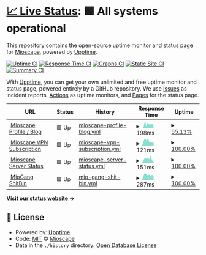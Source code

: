 # [📈 Live Status](https://status.mioscape.my.id): <!--live status--> **🟩 All systems operational**

This repository contains the open-source uptime monitor and status page for [Mioscape](https://mioscape.my.id), powered by [Upptime](https://github.com/upptime/upptime).

[![Uptime CI](https://github.com/mioscape/mioscape-uptime-status/workflows/Uptime%20CI/badge.svg)](https://github.com/mioscape/mioscape-uptime-status/actions?query=workflow%3A%22Uptime+CI%22)
[![Response Time CI](https://github.com/mioscape/mioscape-uptime-status/workflows/Response%20Time%20CI/badge.svg)](https://github.com/mioscape/mioscape-uptime-status/actions?query=workflow%3A%22Response+Time+CI%22)
[![Graphs CI](https://github.com/mioscape/mioscape-uptime-status/workflows/Graphs%20CI/badge.svg)](https://github.com/mioscape/mioscape-uptime-status/actions?query=workflow%3A%22Graphs+CI%22)
[![Static Site CI](https://github.com/mioscape/mioscape-uptime-status/workflows/Static%20Site%20CI/badge.svg)](https://github.com/mioscape/mioscape-uptime-status/actions?query=workflow%3A%22Static+Site+CI%22)
[![Summary CI](https://github.com/mioscape/mioscape-uptime-status/workflows/Summary%20CI/badge.svg)](https://github.com/mioscape/mioscape-uptime-status/actions?query=workflow%3A%22Summary+CI%22)

With [Upptime](https://upptime.js.org), you can get your own unlimited and free uptime monitor and status page, powered entirely by a GitHub repository. We use [Issues](https://github.com/mioscape/mioscape-uptime-status/issues) as incident reports, [Actions](https://github.com/mioscape/mioscape-uptime-status/actions) as uptime monitors, and [Pages](https://status.mioscape.cf) for the status page.

<!--start: status pages-->
<!-- This summary is generated by Upptime (https://github.com/upptime/upptime) -->
<!-- Do not edit this manually, your changes will be overwritten -->
<!-- prettier-ignore -->
| URL | Status | History | Response Time | Uptime |
| --- | ------ | ------- | ------------- | ------ |
| <img alt="" src="https://favicons.githubusercontent.com/ihyafauzi.my.id" height="13"> [Mioscape Profile / Blog](https://ihyafauzi.my.id/) | 🟩 Up | [mioscape-profile-blog.yml](https://github.com/mioscape/mioscape-uptime-status/commits/HEAD/history/mioscape-profile-blog.yml) | <details><summary><img alt="Response time graph" src="./graphs/mioscape-profile-blog/response-time-week.png" height="20"> 198ms</summary><br><a href="https://status.mioscape.me/history/mioscape-profile-blog"><img alt="Response time 138" src="https://img.shields.io/endpoint?url=https%3A%2F%2Fraw.githubusercontent.com%2Fmioscape%2Fmioscape-uptime-status%2FHEAD%2Fapi%2Fmioscape-profile-blog%2Fresponse-time.json"></a><br><a href="https://status.mioscape.me/history/mioscape-profile-blog"><img alt="24-hour response time 88" src="https://img.shields.io/endpoint?url=https%3A%2F%2Fraw.githubusercontent.com%2Fmioscape%2Fmioscape-uptime-status%2FHEAD%2Fapi%2Fmioscape-profile-blog%2Fresponse-time-day.json"></a><br><a href="https://status.mioscape.me/history/mioscape-profile-blog"><img alt="7-day response time 198" src="https://img.shields.io/endpoint?url=https%3A%2F%2Fraw.githubusercontent.com%2Fmioscape%2Fmioscape-uptime-status%2FHEAD%2Fapi%2Fmioscape-profile-blog%2Fresponse-time-week.json"></a><br><a href="https://status.mioscape.me/history/mioscape-profile-blog"><img alt="30-day response time 148" src="https://img.shields.io/endpoint?url=https%3A%2F%2Fraw.githubusercontent.com%2Fmioscape%2Fmioscape-uptime-status%2FHEAD%2Fapi%2Fmioscape-profile-blog%2Fresponse-time-month.json"></a><br><a href="https://status.mioscape.me/history/mioscape-profile-blog"><img alt="1-year response time 138" src="https://img.shields.io/endpoint?url=https%3A%2F%2Fraw.githubusercontent.com%2Fmioscape%2Fmioscape-uptime-status%2FHEAD%2Fapi%2Fmioscape-profile-blog%2Fresponse-time-year.json"></a></details> | <details><summary><a href="https://status.mioscape.me/history/mioscape-profile-blog">55.13%</a></summary><a href="https://status.mioscape.me/history/mioscape-profile-blog"><img alt="All-time uptime 81.62%" src="https://img.shields.io/endpoint?url=https%3A%2F%2Fraw.githubusercontent.com%2Fmioscape%2Fmioscape-uptime-status%2FHEAD%2Fapi%2Fmioscape-profile-blog%2Fuptime.json"></a><br><a href="https://status.mioscape.me/history/mioscape-profile-blog"><img alt="24-hour uptime 100.00%" src="https://img.shields.io/endpoint?url=https%3A%2F%2Fraw.githubusercontent.com%2Fmioscape%2Fmioscape-uptime-status%2FHEAD%2Fapi%2Fmioscape-profile-blog%2Fuptime-day.json"></a><br><a href="https://status.mioscape.me/history/mioscape-profile-blog"><img alt="7-day uptime 55.13%" src="https://img.shields.io/endpoint?url=https%3A%2F%2Fraw.githubusercontent.com%2Fmioscape%2Fmioscape-uptime-status%2FHEAD%2Fapi%2Fmioscape-profile-blog%2Fuptime-week.json"></a><br><a href="https://status.mioscape.me/history/mioscape-profile-blog"><img alt="30-day uptime 14.65%" src="https://img.shields.io/endpoint?url=https%3A%2F%2Fraw.githubusercontent.com%2Fmioscape%2Fmioscape-uptime-status%2FHEAD%2Fapi%2Fmioscape-profile-blog%2Fuptime-month.json"></a><br><a href="https://status.mioscape.me/history/mioscape-profile-blog"><img alt="1-year uptime 81.62%" src="https://img.shields.io/endpoint?url=https%3A%2F%2Fraw.githubusercontent.com%2Fmioscape%2Fmioscape-uptime-status%2FHEAD%2Fapi%2Fmioscape-profile-blog%2Fuptime-year.json"></a></details>
| <img alt="" src="https://favicons.githubusercontent.com/subscription.mioscape.me" height="13"> [Mioscape VPN Subscription](https://subscription.mioscape.me/) | 🟩 Up | [mioscape-vpn-subscription.yml](https://github.com/mioscape/mioscape-uptime-status/commits/HEAD/history/mioscape-vpn-subscription.yml) | <details><summary><img alt="Response time graph" src="./graphs/mioscape-vpn-subscription/response-time-week.png" height="20"> 121ms</summary><br><a href="https://status.mioscape.me/history/mioscape-vpn-subscription"><img alt="Response time 153" src="https://img.shields.io/endpoint?url=https%3A%2F%2Fraw.githubusercontent.com%2Fmioscape%2Fmioscape-uptime-status%2FHEAD%2Fapi%2Fmioscape-vpn-subscription%2Fresponse-time.json"></a><br><a href="https://status.mioscape.me/history/mioscape-vpn-subscription"><img alt="24-hour response time 91" src="https://img.shields.io/endpoint?url=https%3A%2F%2Fraw.githubusercontent.com%2Fmioscape%2Fmioscape-uptime-status%2FHEAD%2Fapi%2Fmioscape-vpn-subscription%2Fresponse-time-day.json"></a><br><a href="https://status.mioscape.me/history/mioscape-vpn-subscription"><img alt="7-day response time 121" src="https://img.shields.io/endpoint?url=https%3A%2F%2Fraw.githubusercontent.com%2Fmioscape%2Fmioscape-uptime-status%2FHEAD%2Fapi%2Fmioscape-vpn-subscription%2Fresponse-time-week.json"></a><br><a href="https://status.mioscape.me/history/mioscape-vpn-subscription"><img alt="30-day response time 163" src="https://img.shields.io/endpoint?url=https%3A%2F%2Fraw.githubusercontent.com%2Fmioscape%2Fmioscape-uptime-status%2FHEAD%2Fapi%2Fmioscape-vpn-subscription%2Fresponse-time-month.json"></a><br><a href="https://status.mioscape.me/history/mioscape-vpn-subscription"><img alt="1-year response time 153" src="https://img.shields.io/endpoint?url=https%3A%2F%2Fraw.githubusercontent.com%2Fmioscape%2Fmioscape-uptime-status%2FHEAD%2Fapi%2Fmioscape-vpn-subscription%2Fresponse-time-year.json"></a></details> | <details><summary><a href="https://status.mioscape.me/history/mioscape-vpn-subscription">100.00%</a></summary><a href="https://status.mioscape.me/history/mioscape-vpn-subscription"><img alt="All-time uptime 99.98%" src="https://img.shields.io/endpoint?url=https%3A%2F%2Fraw.githubusercontent.com%2Fmioscape%2Fmioscape-uptime-status%2FHEAD%2Fapi%2Fmioscape-vpn-subscription%2Fuptime.json"></a><br><a href="https://status.mioscape.me/history/mioscape-vpn-subscription"><img alt="24-hour uptime 100.00%" src="https://img.shields.io/endpoint?url=https%3A%2F%2Fraw.githubusercontent.com%2Fmioscape%2Fmioscape-uptime-status%2FHEAD%2Fapi%2Fmioscape-vpn-subscription%2Fuptime-day.json"></a><br><a href="https://status.mioscape.me/history/mioscape-vpn-subscription"><img alt="7-day uptime 100.00%" src="https://img.shields.io/endpoint?url=https%3A%2F%2Fraw.githubusercontent.com%2Fmioscape%2Fmioscape-uptime-status%2FHEAD%2Fapi%2Fmioscape-vpn-subscription%2Fuptime-week.json"></a><br><a href="https://status.mioscape.me/history/mioscape-vpn-subscription"><img alt="30-day uptime 100.00%" src="https://img.shields.io/endpoint?url=https%3A%2F%2Fraw.githubusercontent.com%2Fmioscape%2Fmioscape-uptime-status%2FHEAD%2Fapi%2Fmioscape-vpn-subscription%2Fuptime-month.json"></a><br><a href="https://status.mioscape.me/history/mioscape-vpn-subscription"><img alt="1-year uptime 99.98%" src="https://img.shields.io/endpoint?url=https%3A%2F%2Fraw.githubusercontent.com%2Fmioscape%2Fmioscape-uptime-status%2FHEAD%2Fapi%2Fmioscape-vpn-subscription%2Fuptime-year.json"></a></details>
| <img alt="" src="https://favicons.githubusercontent.com/status.mioscape.me" height="13"> [Mioscape Server Status](https://status.mioscape.me/) | 🟩 Up | [mioscape-server-status.yml](https://github.com/mioscape/mioscape-uptime-status/commits/HEAD/history/mioscape-server-status.yml) | <details><summary><img alt="Response time graph" src="./graphs/mioscape-server-status/response-time-week.png" height="20"> 151ms</summary><br><a href="https://status.mioscape.me/history/mioscape-server-status"><img alt="Response time 133" src="https://img.shields.io/endpoint?url=https%3A%2F%2Fraw.githubusercontent.com%2Fmioscape%2Fmioscape-uptime-status%2FHEAD%2Fapi%2Fmioscape-server-status%2Fresponse-time.json"></a><br><a href="https://status.mioscape.me/history/mioscape-server-status"><img alt="24-hour response time 78" src="https://img.shields.io/endpoint?url=https%3A%2F%2Fraw.githubusercontent.com%2Fmioscape%2Fmioscape-uptime-status%2FHEAD%2Fapi%2Fmioscape-server-status%2Fresponse-time-day.json"></a><br><a href="https://status.mioscape.me/history/mioscape-server-status"><img alt="7-day response time 151" src="https://img.shields.io/endpoint?url=https%3A%2F%2Fraw.githubusercontent.com%2Fmioscape%2Fmioscape-uptime-status%2FHEAD%2Fapi%2Fmioscape-server-status%2Fresponse-time-week.json"></a><br><a href="https://status.mioscape.me/history/mioscape-server-status"><img alt="30-day response time 152" src="https://img.shields.io/endpoint?url=https%3A%2F%2Fraw.githubusercontent.com%2Fmioscape%2Fmioscape-uptime-status%2FHEAD%2Fapi%2Fmioscape-server-status%2Fresponse-time-month.json"></a><br><a href="https://status.mioscape.me/history/mioscape-server-status"><img alt="1-year response time 133" src="https://img.shields.io/endpoint?url=https%3A%2F%2Fraw.githubusercontent.com%2Fmioscape%2Fmioscape-uptime-status%2FHEAD%2Fapi%2Fmioscape-server-status%2Fresponse-time-year.json"></a></details> | <details><summary><a href="https://status.mioscape.me/history/mioscape-server-status">100.00%</a></summary><a href="https://status.mioscape.me/history/mioscape-server-status"><img alt="All-time uptime 99.69%" src="https://img.shields.io/endpoint?url=https%3A%2F%2Fraw.githubusercontent.com%2Fmioscape%2Fmioscape-uptime-status%2FHEAD%2Fapi%2Fmioscape-server-status%2Fuptime.json"></a><br><a href="https://status.mioscape.me/history/mioscape-server-status"><img alt="24-hour uptime 100.00%" src="https://img.shields.io/endpoint?url=https%3A%2F%2Fraw.githubusercontent.com%2Fmioscape%2Fmioscape-uptime-status%2FHEAD%2Fapi%2Fmioscape-server-status%2Fuptime-day.json"></a><br><a href="https://status.mioscape.me/history/mioscape-server-status"><img alt="7-day uptime 100.00%" src="https://img.shields.io/endpoint?url=https%3A%2F%2Fraw.githubusercontent.com%2Fmioscape%2Fmioscape-uptime-status%2FHEAD%2Fapi%2Fmioscape-server-status%2Fuptime-week.json"></a><br><a href="https://status.mioscape.me/history/mioscape-server-status"><img alt="30-day uptime 100.00%" src="https://img.shields.io/endpoint?url=https%3A%2F%2Fraw.githubusercontent.com%2Fmioscape%2Fmioscape-uptime-status%2FHEAD%2Fapi%2Fmioscape-server-status%2Fuptime-month.json"></a><br><a href="https://status.mioscape.me/history/mioscape-server-status"><img alt="1-year uptime 99.69%" src="https://img.shields.io/endpoint?url=https%3A%2F%2Fraw.githubusercontent.com%2Fmioscape%2Fmioscape-uptime-status%2FHEAD%2Fapi%2Fmioscape-server-status%2Fuptime-year.json"></a></details>
| <img alt="" src="https://favicons.githubusercontent.com/shitbin.miogang.tech" height="13"> [MioGang ShitBin](https://shitbin.miogang.tech/) | 🟩 Up | [mio-gang-shit-bin.yml](https://github.com/mioscape/mioscape-uptime-status/commits/HEAD/history/mio-gang-shit-bin.yml) | <details><summary><img alt="Response time graph" src="./graphs/mio-gang-shit-bin/response-time-week.png" height="20"> 287ms</summary><br><a href="https://status.mioscape.me/history/mio-gang-shit-bin"><img alt="Response time 281" src="https://img.shields.io/endpoint?url=https%3A%2F%2Fraw.githubusercontent.com%2Fmioscape%2Fmioscape-uptime-status%2FHEAD%2Fapi%2Fmio-gang-shit-bin%2Fresponse-time.json"></a><br><a href="https://status.mioscape.me/history/mio-gang-shit-bin"><img alt="24-hour response time 218" src="https://img.shields.io/endpoint?url=https%3A%2F%2Fraw.githubusercontent.com%2Fmioscape%2Fmioscape-uptime-status%2FHEAD%2Fapi%2Fmio-gang-shit-bin%2Fresponse-time-day.json"></a><br><a href="https://status.mioscape.me/history/mio-gang-shit-bin"><img alt="7-day response time 287" src="https://img.shields.io/endpoint?url=https%3A%2F%2Fraw.githubusercontent.com%2Fmioscape%2Fmioscape-uptime-status%2FHEAD%2Fapi%2Fmio-gang-shit-bin%2Fresponse-time-week.json"></a><br><a href="https://status.mioscape.me/history/mio-gang-shit-bin"><img alt="30-day response time 307" src="https://img.shields.io/endpoint?url=https%3A%2F%2Fraw.githubusercontent.com%2Fmioscape%2Fmioscape-uptime-status%2FHEAD%2Fapi%2Fmio-gang-shit-bin%2Fresponse-time-month.json"></a><br><a href="https://status.mioscape.me/history/mio-gang-shit-bin"><img alt="1-year response time 281" src="https://img.shields.io/endpoint?url=https%3A%2F%2Fraw.githubusercontent.com%2Fmioscape%2Fmioscape-uptime-status%2FHEAD%2Fapi%2Fmio-gang-shit-bin%2Fresponse-time-year.json"></a></details> | <details><summary><a href="https://status.mioscape.me/history/mio-gang-shit-bin">100.00%</a></summary><a href="https://status.mioscape.me/history/mio-gang-shit-bin"><img alt="All-time uptime 99.99%" src="https://img.shields.io/endpoint?url=https%3A%2F%2Fraw.githubusercontent.com%2Fmioscape%2Fmioscape-uptime-status%2FHEAD%2Fapi%2Fmio-gang-shit-bin%2Fuptime.json"></a><br><a href="https://status.mioscape.me/history/mio-gang-shit-bin"><img alt="24-hour uptime 100.00%" src="https://img.shields.io/endpoint?url=https%3A%2F%2Fraw.githubusercontent.com%2Fmioscape%2Fmioscape-uptime-status%2FHEAD%2Fapi%2Fmio-gang-shit-bin%2Fuptime-day.json"></a><br><a href="https://status.mioscape.me/history/mio-gang-shit-bin"><img alt="7-day uptime 100.00%" src="https://img.shields.io/endpoint?url=https%3A%2F%2Fraw.githubusercontent.com%2Fmioscape%2Fmioscape-uptime-status%2FHEAD%2Fapi%2Fmio-gang-shit-bin%2Fuptime-week.json"></a><br><a href="https://status.mioscape.me/history/mio-gang-shit-bin"><img alt="30-day uptime 100.00%" src="https://img.shields.io/endpoint?url=https%3A%2F%2Fraw.githubusercontent.com%2Fmioscape%2Fmioscape-uptime-status%2FHEAD%2Fapi%2Fmio-gang-shit-bin%2Fuptime-month.json"></a><br><a href="https://status.mioscape.me/history/mio-gang-shit-bin"><img alt="1-year uptime 99.99%" src="https://img.shields.io/endpoint?url=https%3A%2F%2Fraw.githubusercontent.com%2Fmioscape%2Fmioscape-uptime-status%2FHEAD%2Fapi%2Fmio-gang-shit-bin%2Fuptime-year.json"></a></details>

<!--end: status pages-->

[**Visit our status website →**](https://status.mioscape.my.id)

## 📄 License

- Powered by: [Upptime](https://github.com/upptime/upptime)
- Code: [MIT](./LICENSE) © [Mioscape](https://mioscape.my.id)
- Data in the `./history` directory: [Open Database License](https://opendatacommons.org/licenses/odbl/1-0/)
